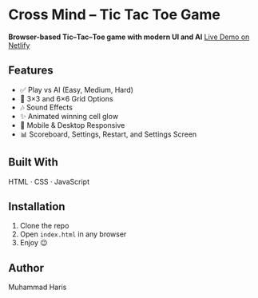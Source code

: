 # Cross Mind – Tic Tac Toe Game
**Browser-based Tic–Tac–Toe game with modern UI and AI**
[Live Demo on Netlify](https://crossmindapp.netlify.app)
## Features
- ✅ Play vs AI (Easy, Medium, Hard)
- 📐 3×3 and 6×6 Grid Options
- 🎶 Sound Effects
- ✨ Animated winning cell glow
- 📱 Mobile & Desktop Responsive
- 📊 Scoreboard, Settings, Restart, and Settings Screen
## Built With
HTML · CSS · JavaScript
## Installation
1. Clone the repo  
2. Open `index.html` in any browser  
3. Enjoy 😉
## Author
Muhammad Haris
